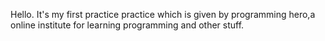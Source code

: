 Hello.
It's my first practice practice which is given by programming hero,a online institute for learning programming and other stuff.